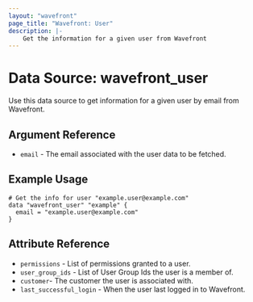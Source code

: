 ```yaml
---
layout: "wavefront"
page_title: "Wavefront: User"
description: |-
    Get the information for a given user from Wavefront
---
```


# Data Source: wavefront_user

Use this data source to get information for a given user by email from Wavefront. 

## Argument Reference
* `email` - The email associated with the user data to be fetched.

## Example Usage

```hcl
# Get the info for user "example.user@example.com"
data "wavefront_user" "example" {
  email = "example.user@example.com"
}
```

## Attribute Reference

* `permissions` - List of permissions granted to a user.
* `user_group_ids` - List of User Group Ids the user is a member of.
* `customer`- The customer the user is associated with.
* `last_successful_login` - When the user last logged in to Wavefront.
